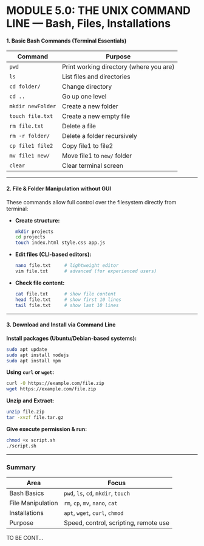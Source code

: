 # MODULE 5.0: THE UNIX COMMAND LINE — Bash, Files, Installations

#### 1. Basic Bash Commands (Terminal Essentials)

| Command           | Purpose                                 |
| ----------------- | --------------------------------------- |
| `pwd`             | Print working directory (where you are) |
| `ls`              | List files and directories              |
| `cd folder/`      | Change directory                        |
| `cd ..`           | Go up one level                         |
| `mkdir newFolder` | Create a new folder                     |
| `touch file.txt`  | Create a new empty file                 |
| `rm file.txt`     | Delete a file                           |
| `rm -r folder/`   | Delete a folder recursively             |
| `cp file1 file2`  | Copy file1 to file2                     |
| `mv file1 new/`   | Move file1 to `new/` folder             |
| `clear`           | Clear terminal screen                   |

---

#### 2. File & Folder Manipulation without GUI

These commands allow full control over the filesystem directly from terminal:

* **Create structure:**

  ```bash
  mkdir projects
  cd projects
  touch index.html style.css app.js
  ```

* **Edit files (CLI-based editors):**

  ```bash
  nano file.txt     # lightweight editor
  vim file.txt      # advanced (for experienced users)
  ```

* **Check file content:**

  ```bash
  cat file.txt      # show file content
  head file.txt     # show first 10 lines
  tail file.txt     # show last 10 lines
  ```

---

#### 3. Download and Install via Command Line

**Install packages (Ubuntu/Debian-based systems):**

```bash
sudo apt update
sudo apt install nodejs
sudo apt install npm
```

**Using `curl` or `wget`:**

```bash
curl -O https://example.com/file.zip
wget https://example.com/file.zip
```

**Unzip and Extract:**

```bash
unzip file.zip
tar -xvzf file.tar.gz
```

**Give execute permission & run:**

```bash
chmod +x script.sh
./script.sh
```

---

### Summary

| Area              | Focus                                 |
| ----------------- | ------------------------------------- |
| Bash Basics       | `pwd`, `ls`, `cd`, `mkdir`, `touch`   |
| File Manipulation | `rm`, `cp`, `mv`, `nano`, `cat`       |
| Installations     | `apt`, `wget`, `curl`, `chmod`        |
| Purpose           | Speed, control, scripting, remote use |

<footer>TO BE CONT...</footer>
